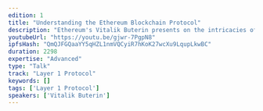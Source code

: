 ```yaml
---
edition: 1
title: "Understanding the Ethereum Blockchain Protocol"
description: "Ethereum's Vitalik Buterin presents on the intricacies of the Ethereum Blockchain Protocol."
youtubeUrl: "https://youtu.be/gjwr-7PgpN8"
ipfsHash: "QmQJFGQaaYY5qHZL1nmVQCyiR7hKoK27wcXu9LqupLkwBC"
duration: 2298
expertise: "Advanced"
type: "Talk"
track: "Layer 1 Protocol"
keywords: []
tags: ['Layer 1 Protocol']
speakers: ['Vitalik Buterin']
---
```

